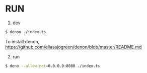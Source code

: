 # RUN

1. dev

```bash
$ denon ./index.ts
```

To install denon, https://github.com/eliassjogreen/denon/blob/master/README.md

2. run

```bash
$ deno --allow-net=0.0.0.0:8080 ./index.ts
```